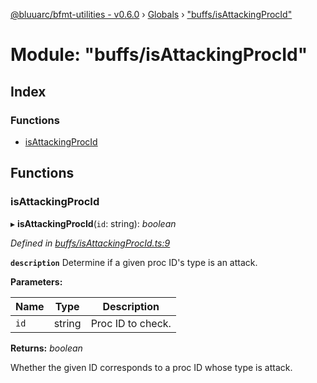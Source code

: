 [@bluuarc/bfmt-utilities - v0.6.0](../README.md) › [Globals](../globals.md) › ["buffs/isAttackingProcId"](_buffs_isattackingprocid_.md)

# Module: "buffs/isAttackingProcId"

## Index

### Functions

* [isAttackingProcId](_buffs_isattackingprocid_.md#isattackingprocid)

## Functions

###  isAttackingProcId

▸ **isAttackingProcId**(`id`: string): *boolean*

*Defined in [buffs/isAttackingProcId.ts:9](https://github.com/BluuArc/bfmt-utilities/blob/master/src/buffs/isAttackingProcId.ts#L9)*

**`description`** Determine if a given proc ID's type is an attack.

**Parameters:**

Name | Type | Description |
------ | ------ | ------ |
`id` | string | Proc ID to check. |

**Returns:** *boolean*

Whether the given ID corresponds to a proc ID whose type is attack.
